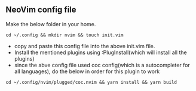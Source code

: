 ## NeoVim config file 

Make the below folder in your home.

```cd ~/.config && mkdir nvim && touch init.vim```

* copy and paste this config file into the above init.vim file.
* Install the mentioned plugins using :PlugInstall(which will install all the plugins)
* since the abve config file used coc config(which is a autocompleter for all languages), do the below in order for this plugin to work

```cd ~/.config/nvim/plugged/coc.nvim && yarn install && yarn build```
